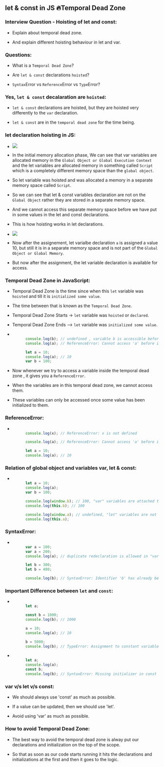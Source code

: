 ## let & const in JS 🔥Temporal Dead Zone

### Interview Question - Hoisting of let and const:

- Explain about temporal dead zone.

- And explain different hoisting behaviour in let and var.

### Questions:

- What is a ```Temporal Dead Zone```?

- Are ```let & const``` declarations ```hoisted```?

- ```Syntax```Error vs ```Reference```Error vs ```Type```Error?

### Yes, ```let & const``` decalaration are ```hoisted```:

- ```let & const``` declarations are hoisted, but they are hoisted very differently to the ```var``` declaration. 

- ```let & const``` are in the ```temporal dead zone``` for the time being.

### let declaration hoisting in JS:

- ![](letDeclaration.png)

- In the initial memory allocation phase, We can see that var variables are allocated memory in the ```Global Object or Global Execution Context``` and the let variables are allocated memory in something called ```Script``` which is a completely different memory space than the ```global object```.

- So let variable was hoisted and was allocated a memory in a separate memory space called ```Script```.

- So we can see that let & const variables declaration are not on the ```Global Object``` rather they are stored in a separate memory space.

- And we cannot access this separate memory space before we have put in some values in the let and const declarations.

- This is how hoisting works in let declarations.

- ![](letHoisting.png)

- Now after the assignement, let varialbe declaration ```a``` is assigned a value 10, but still it is in a separate memory space and is not part of the ```Global Object or Global Memory```.

- But now after the assignment, the let variable declaration is available for access.

### Temporal Dead Zone in JavaScript:

- Temporal Dead Zone is the time since when this ```let``` variable was ```hoisted``` and till it is ```initialized some value```.

- The time between that is known as the ```Temporal Dead Zone```.

- Temporal Dead Zone Starts -> ```let``` variable was ```hoisted``` or ```declared```.

- Temporal Dead Zone Ends -->  ```let``` variable was ```initialized some value```.

- ```javaScript

        console.log(b); // undefined , variable b is accessible before initialization due to hoisting
        console.log(a); // ReferenceError: Cannot access 'a' before initialization, let declaration are hoisted but work very different than the var declaration

        let a = 10;
        console.log(a); // 10
        var b = 100;
  ```

- Now whenever we try to access a variable inside the temporal dead zone , it gives you a ```ReferenceError```.

- When the variables are in this temporal dead zone, we cannot access them.

- These variables can only be accessed once some value has been initialized to them.

### ReferenceError:

- ```javaScript

        console.log(x); // ReferenceError: x is not defined

        console.log(a); // ReferenceError: Cannot access 'a' before initialization, let declaration are hoisted but work very different than the var declaration

        let a = 10;
        console.log(a); // 10
  ```

### Relation of global object and variables var, let & const:

- ```javaScript

        let a = 10;
        console.log(a);
        var b = 100;

        console.log(window.b); // 100, "var" variables are attached to the global object
        console.log(this.b); // 100

        console.log(window.a); // undefined, "let" variables are not attached to the global object, but they are stored in a separate memory space.
        console.log(this.a);
  ```

### SyntaxError:

- ```javaScript

        var a = 100;
        var a = 200;
        console.log(a); // duplicate redeclaration is allowed in "var" variables

        let b = 300;
        let b = 400;

        console.log(b); // SyntaxError: Identifier 'b' has already been declared

  ```

### Important Difference between ```let``` and ```const```:

- ```javaScript

        let a;

        const b = 1000;
        console.log(b); // 1000

        a = 10;
        console.log(a); // 10

        b = 5000;
        console.log(b); // TypeError: Assignment to constant variable.

  ```

- ```javaScript

        let a;
        console.log(a);
        const b;
        console.log(b); // SyntaxError: Missing initializer in const declaration

  ```

### var v/s let v/s const:

- We should always use 'const' as much as possible.

- If a value can be updated, then we should use 'let'.

- Avoid using 'var' as much as possible.

### How to avoid Temporal Dead Zone:

- The best way to avoid the temporal dead zone is alway put our declarations and initialization on the top of the scope.

- So that as soon as our code starts running it hits the declarations and initializations at the first and then it goes to the logic.